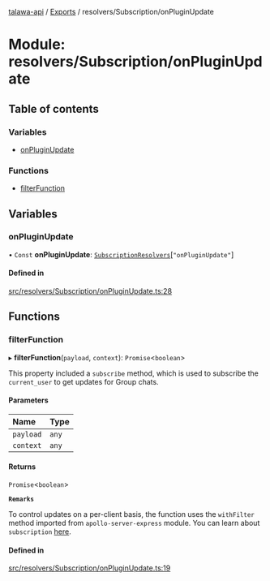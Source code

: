 [talawa-api](../README.md) / [Exports](../modules.md) / resolvers/Subscription/onPluginUpdate

# Module: resolvers/Subscription/onPluginUpdate

## Table of contents

### Variables

- [onPluginUpdate](resolvers_Subscription_onPluginUpdate.md#onpluginupdate)

### Functions

- [filterFunction](resolvers_Subscription_onPluginUpdate.md#filterfunction)

## Variables

### onPluginUpdate

• `Const` **onPluginUpdate**: [`SubscriptionResolvers`](types_generatedGraphQLTypes.md#subscriptionresolvers)[``"onPluginUpdate"``]

#### Defined in

[src/resolvers/Subscription/onPluginUpdate.ts:28](https://github.com/PalisadoesFoundation/talawa-api/blob/fcc2f8f/src/resolvers/Subscription/onPluginUpdate.ts#L28)

## Functions

### filterFunction

▸ **filterFunction**(`payload`, `context`): `Promise`\<`boolean`\>

This property included a `subscribe` method, which is used to
subscribe the `current_user` to get updates for Group chats.

#### Parameters

| Name | Type |
| :------ | :------ |
| `payload` | `any` |
| `context` | `any` |

#### Returns

`Promise`\<`boolean`\>

**`Remarks`**

To control updates on a per-client basis, the function uses the `withFilter`
method imported from `apollo-server-express` module.
You can learn about `subscription` [here](https://www.apollographql.com/docs/apollo-server/data/subscriptions/).

#### Defined in

[src/resolvers/Subscription/onPluginUpdate.ts:19](https://github.com/PalisadoesFoundation/talawa-api/blob/fcc2f8f/src/resolvers/Subscription/onPluginUpdate.ts#L19)
